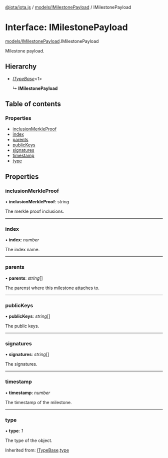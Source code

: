 [@iota/iota.js](../../README.md) / [models/IMilestonePayload](../../modules/models_imilestonepayload.md) / IMilestonePayload

# Interface: IMilestonePayload

[models/IMilestonePayload](../../modules/models_imilestonepayload.md).IMilestonePayload

Milestone payload.

## Hierarchy

* [*ITypeBase*](itypebase.itypebase.md)<*1*\>

  ↳ **IMilestonePayload**

## Table of contents

### Properties

- [inclusionMerkleProof](imilestonepayload.imilestonepayload.md#inclusionmerkleproof)
- [index](imilestonepayload.imilestonepayload.md#index)
- [parents](imilestonepayload.imilestonepayload.md#parents)
- [publicKeys](imilestonepayload.imilestonepayload.md#publickeys)
- [signatures](imilestonepayload.imilestonepayload.md#signatures)
- [timestamp](imilestonepayload.imilestonepayload.md#timestamp)
- [type](imilestonepayload.imilestonepayload.md#type)

## Properties

### inclusionMerkleProof

• **inclusionMerkleProof**: *string*

The merkle proof inclusions.

___

### index

• **index**: *number*

The index name.

___

### parents

• **parents**: *string*[]

The parenst where this milestone attaches to.

___

### publicKeys

• **publicKeys**: *string*[]

The public keys.

___

### signatures

• **signatures**: *string*[]

The signatures.

___

### timestamp

• **timestamp**: *number*

The timestamp of the milestone.

___

### type

• **type**: *1*

The type of the object.

Inherited from: [ITypeBase](itypebase.itypebase.md).[type](itypebase.itypebase.md#type)
